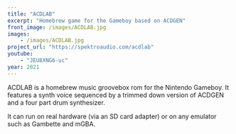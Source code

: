 ```yaml
---
title: "ACDLAB"
excerpt: "Homebrew game for the Gameboy based on ACDGEN"
front_image: /images/ACDLAB.jpg
images:
    - /images/ACDLAB.jpg
project_url: "https://spektroaudio.com/acdlab"
youtube:
    - "JEU8XNG6-uc"
year: 2021
---
```




ACDLAB is a homebrew music groovebox rom for the Nintendo Gameboy. 
It features a synth voice sequenced by a trimmed down version of ACDGEN and a four part drum synthesizer.

It can run on real hardware (via an SD card adapter) or on any emulator such as Gambette and mGBA.
